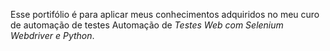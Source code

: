 Esse portifólio é para aplicar meus conhecimentos adquiridos no meu curo de automação de testes Automação de *Testes Web com Selenium Webdriver e Python*.
